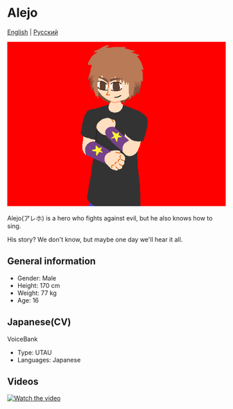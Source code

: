 # Alejo
[English](README.md) | [Русский](README.ru.md)

![Avatar](/image.png)

Alejo(アレホ) is a hero who fights against evil, but he also knows how to sing.

His story? We don't know, but maybe one day we'll hear it all.

## General information
- Gender: Male
- Height: 170 cm
- Weight: 77 kg
- Age: 16

## Japanese(CV)
VoiceBank
- Type: UTAU
- Languages: Japanese

## Videos
[![Watch the video](https://i.ytimg.com/vi/TfMiyqJBQeA/hqdefault.jpg)](https://youtu.be/TfMiyqJBQeA)

